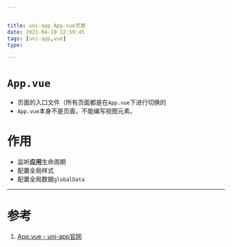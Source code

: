 ```yaml
---


title: uni-app App.vue页面
date: 2021-04-10 22:59:45
tags: [uni-app,vue]
type:

---
```



# `App.vue`

- 页面的入口文件（所有页面都是在`App.vue`下进行切换的
- `App.vue`本身不是页面，不能编写视图元素。


# 作用

- 监听**应用**生命周期
- 配置全局样式
- 配置全局数据`globalData`

---


# 参考

1. [App.vue - uni-app官网](https://uniapp.dcloud.io/collocation/App)
